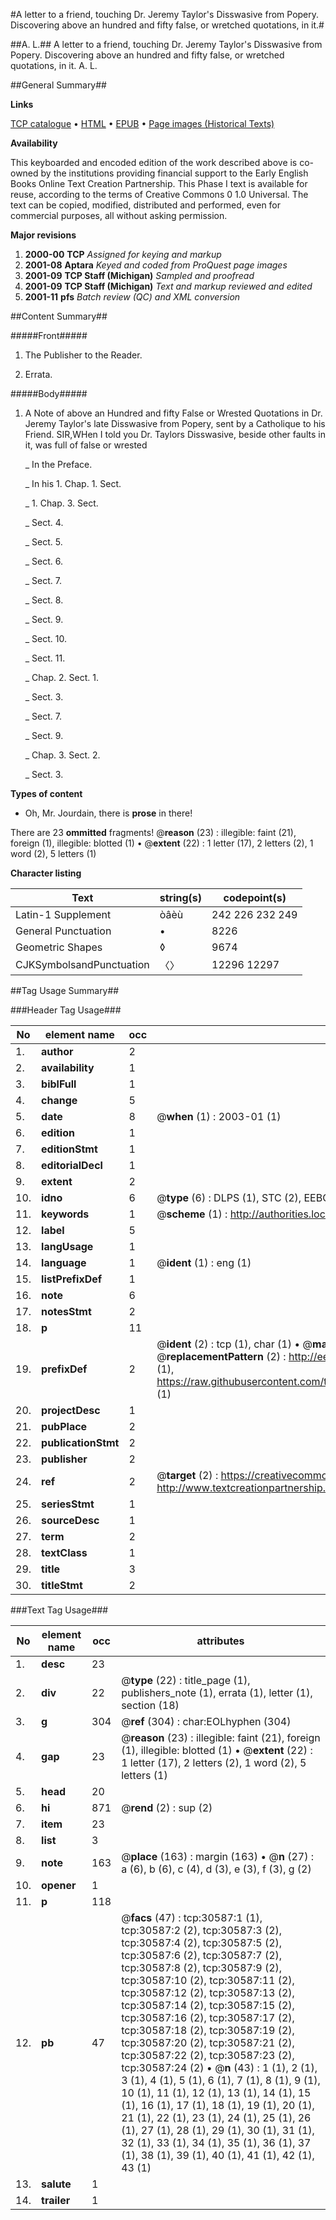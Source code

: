 #A letter to a friend, touching Dr. Jeremy Taylor's Disswasive from Popery. Discovering above an hundred and fifty false, or wretched quotations, in it.#

##A. L.##
A letter to a friend, touching Dr. Jeremy Taylor's Disswasive from Popery. Discovering above an hundred and fifty false, or wretched quotations, in it.
A. L.

##General Summary##

**Links**

[TCP catalogue](http://www.ota.ox.ac.uk/tcp/)  • 
[HTML](http://tei.it.ox.ac.uk/tcp/Texts-HTML/free/A49/A49644.html)  • 
[EPUB](http://tei.it.ox.ac.uk/tcp/Texts-EPUB/free/A49/A49644.epub) • 
[Page images (Historical Texts)](https://data.historicaltexts.jisc.ac.uk/view?pubId=eebo-99826192e&pageId=eebo-99826192e-30587-1)

**Availability**

This keyboarded and encoded edition of the
	       work described above is co-owned by the institutions
	       providing financial support to the Early English Books
	       Online Text Creation Partnership. This Phase I text is
	       available for reuse, according to the terms of Creative
	       Commons 0 1.0 Universal. The text can be copied,
	       modified, distributed and performed, even for
	       commercial purposes, all without asking permission.

**Major revisions**

1. __2000-00__ __TCP__ *Assigned for keying and markup*
1. __2001-08__ __Aptara__ *Keyed and coded from ProQuest page images*
1. __2001-09__ __TCP Staff (Michigan)__ *Sampled and proofread*
1. __2001-09__ __TCP Staff (Michigan)__ *Text and markup reviewed and edited*
1. __2001-11__ __pfs__ *Batch review (QC) and XML conversion*

##Content Summary##

#####Front#####

1. The Publisher to the Reader.

1. Errata.

#####Body#####

1. A Note of above an Hundred and
fifty False or Wrested Quotations
in Dr. Jeremy Taylor's late Disswasive
from Popery, sent by a Catholique
to his Friend.
SIR,WHen I told you Dr. Taylors Disswasive, beside
other faults in it, was full of false or wrested

    _ In the Preface.

    _ In his 1. Chap. 1. Sect.

    _ 1. Chap. 3. Sect.

    _ Sect. 4.

    _ Sect. 5.

    _ Sect. 6.

    _ Sect. 7.

    _ Sect. 8.

    _ Sect. 9.

    _ Sect. 10.

    _ Sect. 11.

    _ Chap. 2. Sect. 1.

    _ Sect. 3.

    _ Sect. 7.

    _ Sect. 9.

    _ Chap. 3. Sect. 2.

    _ Sect. 3.

**Types of content**

  * Oh, Mr. Jourdain, there is **prose** in there!

There are 23 **ommitted** fragments! 
 @__reason__ (23) : illegible: faint (21), foreign (1), illegible: blotted (1)  •  @__extent__ (22) : 1 letter (17), 2 letters (2), 1 word (2), 5 letters (1)

**Character listing**


|Text|string(s)|codepoint(s)|
|---|---|---|
|Latin-1 Supplement|òâèù|242 226 232 249|
|General Punctuation|•|8226|
|Geometric Shapes|◊|9674|
|CJKSymbolsandPunctuation|〈〉|12296 12297|

##Tag Usage Summary##

###Header Tag Usage###

|No|element name|occ|attributes|
|---|---|---|---|
|1.|__author__|2||
|2.|__availability__|1||
|3.|__biblFull__|1||
|4.|__change__|5||
|5.|__date__|8| @__when__ (1) : 2003-01 (1)|
|6.|__edition__|1||
|7.|__editionStmt__|1||
|8.|__editorialDecl__|1||
|9.|__extent__|2||
|10.|__idno__|6| @__type__ (6) : DLPS (1), STC (2), EEBO-CITATION (1), PROQUEST (1), VID (1)|
|11.|__keywords__|1| @__scheme__ (1) : http://authorities.loc.gov/ (1)|
|12.|__label__|5||
|13.|__langUsage__|1||
|14.|__language__|1| @__ident__ (1) : eng (1)|
|15.|__listPrefixDef__|1||
|16.|__note__|6||
|17.|__notesStmt__|2||
|18.|__p__|11||
|19.|__prefixDef__|2| @__ident__ (2) : tcp (1), char (1)  •  @__matchPattern__ (2) : ([0-9\-]+):([0-9IVX]+) (1), (.+) (1)  •  @__replacementPattern__ (2) : http://eebo.chadwyck.com/downloadtiff?vid=$1&page=$2 (1), https://raw.githubusercontent.com/textcreationpartnership/Texts/master/tcpchars.xml#$1 (1)|
|20.|__projectDesc__|1||
|21.|__pubPlace__|2||
|22.|__publicationStmt__|2||
|23.|__publisher__|2||
|24.|__ref__|2| @__target__ (2) : https://creativecommons.org/publicdomain/zero/1.0/ (1), http://www.textcreationpartnership.org/docs/. (1)|
|25.|__seriesStmt__|1||
|26.|__sourceDesc__|1||
|27.|__term__|2||
|28.|__textClass__|1||
|29.|__title__|3||
|30.|__titleStmt__|2||


###Text Tag Usage###

|No|element name|occ|attributes|
|---|---|---|---|
|1.|__desc__|23||
|2.|__div__|22| @__type__ (22) : title_page (1), publishers_note (1), errata (1), letter (1), section (18)|
|3.|__g__|304| @__ref__ (304) : char:EOLhyphen (304)|
|4.|__gap__|23| @__reason__ (23) : illegible: faint (21), foreign (1), illegible: blotted (1)  •  @__extent__ (22) : 1 letter (17), 2 letters (2), 1 word (2), 5 letters (1)|
|5.|__head__|20||
|6.|__hi__|871| @__rend__ (2) : sup (2)|
|7.|__item__|23||
|8.|__list__|3||
|9.|__note__|163| @__place__ (163) : margin (163)  •  @__n__ (27) : a (6), b (6), c (4), d (3), e (3), f (3), g (2)|
|10.|__opener__|1||
|11.|__p__|118||
|12.|__pb__|47| @__facs__ (47) : tcp:30587:1 (1), tcp:30587:2 (2), tcp:30587:3 (2), tcp:30587:4 (2), tcp:30587:5 (2), tcp:30587:6 (2), tcp:30587:7 (2), tcp:30587:8 (2), tcp:30587:9 (2), tcp:30587:10 (2), tcp:30587:11 (2), tcp:30587:12 (2), tcp:30587:13 (2), tcp:30587:14 (2), tcp:30587:15 (2), tcp:30587:16 (2), tcp:30587:17 (2), tcp:30587:18 (2), tcp:30587:19 (2), tcp:30587:20 (2), tcp:30587:21 (2), tcp:30587:22 (2), tcp:30587:23 (2), tcp:30587:24 (2)  •  @__n__ (43) : 1 (1), 2 (1), 3 (1), 4 (1), 5 (1), 6 (1), 7 (1), 8 (1), 9 (1), 10 (1), 11 (1), 12 (1), 13 (1), 14 (1), 15 (1), 16 (1), 17 (1), 18 (1), 19 (1), 20 (1), 21 (1), 22 (1), 23 (1), 24 (1), 25 (1), 26 (1), 27 (1), 28 (1), 29 (1), 30 (1), 31 (1), 32 (1), 33 (1), 34 (1), 35 (1), 36 (1), 37 (1), 38 (1), 39 (1), 40 (1), 41 (1), 42 (1), 43 (1)|
|13.|__salute__|1||
|14.|__trailer__|1||
